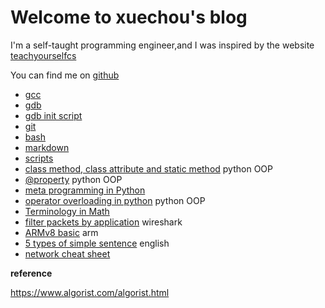 # Welcome to xuechou's blog

I'm a self-taught programming engineer,and I was inspired by the website [teachyourselfcs](https://teachyourselfcs.com/)

You can find me on [github](https://github.com/xuechou)

- [gcc](./gcc/index.md)
- [gdb](./gdb.md)
- [gdb init script](./gdb.init.script.md)
- [git](./git.md)
- [bash](./bash.md)
- [markdown](./markdown-cheat-sheet.md)
- [scripts](./script/index.md)
- [class method, class attribute and static method](./script/specialMethodsInPython.md) python OOP
- [@property](./script/propertyPython.md) python OOP
- [meta programming in Python](./doc/metaProgramming.md)
- [operator overloading in python](./script/DunderMethods.md) python OOP
- [Terminology in Math](./TermInMath.md)
- [filter packets by application](./wireshark.filter.md) wireshark
- [ARMv8 basic](./armv8_basic.md) arm
- [5 types of simple sentence](./simpleSentence.md) english
- [network cheat sheet](./network_sheet.md)

**reference**

https://www.algorist.com/algorist.html

